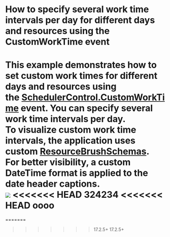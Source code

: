 # How to specify several work time intervals per day for different days and resources using the CustomWorkTime event


This example demonstrates how to set custom work times for different days and resources using the <a href="http://help.devexpress.com/#WPF/DevExpressXpfSchedulingSchedulerControl_CustomWorkTimetopic">SchedulerControl.CustomWorkTime</a> event. You can specify several work time intervals per day.<br>To visualize custom work time intervals, the application uses custom <a href="http://help.devexpress.com/#WPF/DevExpressXpfSchedulingSchedulerControl_ResourceBrushSchemastopic">ResourceBrushSchemas</a>.<br>For better visibility, a custom DateTime format is applied to the date header captions. <br><img src="https://raw.githubusercontent.com/codecentral-examples/T589538/17.2.5+/media/e4aae5eb-1f42-42a4-a4b4-d8c5566b2480.png">
<<<<<<< HEAD
324234
<<<<<<< HEAD
oooo
=======
=======
>>>>>>> 17.2.5+
>>>>>>> 17.2.5+
